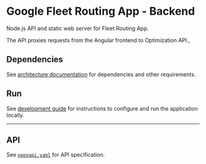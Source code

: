 # Google Fleet Routing App - Backend
Node.js API and static web server for Fleet Routing App.

The API proxies requests from the Angular frontend to Optimization API.,

## Dependencies
See [architecture documentation](../../docs/architecture.md)
for dependencies and other requirements.

## Run
See [development guide](../../docs/development.md)
for instructions to configure and run the application locally.

---
## API
See [`openapi.yaml`](openapi.yaml) for API specification.
